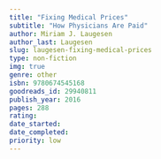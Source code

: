 ```yaml
---
title: "Fixing Medical Prices"
subtitle: "How Physicians Are Paid"
author: Miriam J. Laugesen
author_last: Laugesen
slug: laugesen-fixing-medical-prices
type: non-fiction
img: true
genre: other
isbn: 9780674545168
goodreads_id: 29940811
publish_year: 2016
pages: 288
rating: 
date_started:
date_completed:
priority: low
---
```

